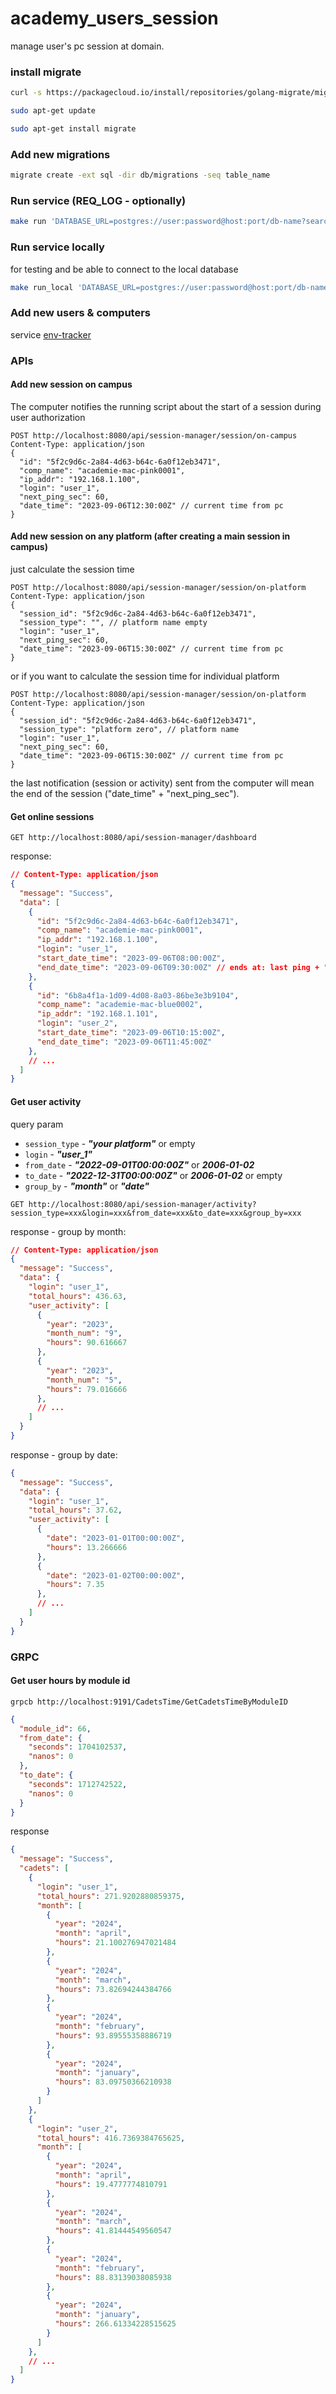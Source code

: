 # academy_users_session
manage user's pc session at domain.

### install migrate
```bash
curl -s https://packagecloud.io/install/repositories/golang-migrate/migrate/script.deb.sh | sudo bash

sudo apt-get update

sudo apt-get install migrate
```

### Add new migrations
```bash
migrate create -ext sql -dir db/migrations -seq table_name
```

### Run service (REQ_LOG - optionally)
```bash
make run 'DATABASE_URL=postgres://user:password@host:port/db-name?search_path=session&sslmode=disable' 'REQ_LOG=true'
```

### Run service locally
for testing and be able to connect to the local database
```bash
make run_local 'DATABASE_URL=postgres://user:password@host:port/db-name?search_path=session&sslmode=disable' 'REQ_LOG=true'
```

### Add new users & computers
service [env-tracker](https://github.com/academie-one/env-tracker)

### APIs
#### Add new session on campus
The computer notifies the running script about the start of a session during user authorization
```http
POST http://localhost:8080/api/session-manager/session/on-campus
Content-Type: application/json
{
  "id": "5f2c9d6c-2a84-4d63-b64c-6a0f12eb3471",
  "comp_name": "academie-mac-pink0001",
  "ip_addr": "192.168.1.100",
  "login": "user_1",
  "next_ping_sec": 60,
  "date_time": "2023-09-06T12:30:00Z" // current time from pc
}

```
#### Add new session on any platform (after creating a main session in campus)
just calculate the session time
```http
POST http://localhost:8080/api/session-manager/session/on-platform
Content-Type: application/json
{
  "session_id": "5f2c9d6c-2a84-4d63-b64c-6a0f12eb3471",
  "session_type": "", // platform name empty
  "login": "user_1",
  "next_ping_sec": 60,
  "date_time": "2023-09-06T15:30:00Z" // current time from pc
}
```
or if you want to calculate the session time for individual platform
```http
POST http://localhost:8080/api/session-manager/session/on-platform
Content-Type: application/json
{
  "session_id": "5f2c9d6c-2a84-4d63-b64c-6a0f12eb3471",
  "session_type": "platform zero", // platform name
  "login": "user_1",
  "next_ping_sec": 60,
  "date_time": "2023-09-06T15:30:00Z" // current time from pc
}
```
the last notification (session or activity) sent from the computer will mean the end of the session ("date_time" + "next_ping_sec").
#### Get online sessions
```http
GET http://localhost:8080/api/session-manager/dashboard
```
response:
```json
// Content-Type: application/json
{
  "message": "Success",
  "data": [
    {
      "id": "5f2c9d6c-2a84-4d63-b64c-6a0f12eb3471",
      "comp_name": "academie-mac-pink0001",
      "ip_addr": "192.168.1.100",
      "login": "user_1",
      "start_date_time": "2023-09-06T08:00:00Z",
      "end_date_time": "2023-09-06T09:30:00Z" // ends at: last ping + "next_ping_sec"
    },
    {
      "id": "6b8a4f1a-1d09-4d08-8a03-86be3e3b9104",
      "comp_name": "academie-mac-blue0002",
      "ip_addr": "192.168.1.101",
      "login": "user_2",
      "start_date_time": "2023-09-06T10:15:00Z",
      "end_date_time": "2023-09-06T11:45:00Z"
    },
    // ...
  ]
}
```
#### Get user activity
query param
- `session_type` - ***"your platform"*** or empty
- `login` - ***"user_1"***
- `from_date` - ***"2022-09-01T00:00:00Z"*** or ***2006-01-02***
- `to_date` - ***"2022-12-31T00:00:00Z"*** or ***2006-01-02*** or empty
- `group_by` - ***"month"*** or ***"date"***
```
GET http://localhost:8080/api/session-manager/activity?session_type=xxx&login=xxx&from_date=xxx&to_date=xxx&group_by=xxx
```
response - group by month:
```json
// Content-Type: application/json
{
  "message": "Success",
  "data": {
    "login": "user_1",
    "total_hours": 436.63,
    "user_activity": [
      {
        "year": "2023",
        "month_num": "9",
        "hours": 90.616667
      },
      {
        "year": "2023",
        "month_num": "5",
        "hours": 79.016666
      },
      // ...
    ]
  }
}
```
response - group by date:
```json
{
  "message": "Success",
  "data": {
    "login": "user_1",
    "total_hours": 37.62,
    "user_activity": [
      {
        "date": "2023-01-01T00:00:00Z",
        "hours": 13.266666
      },
      {
        "date": "2023-01-02T00:00:00Z",
        "hours": 7.35
      },
      // ...
    ]
  }
}
```

### GRPC
#### Get user hours by module id
```
grpcb http://localhost:9191/CadetsTime/GetCadetsTimeByModuleID
```
```json
{
  "module_id": 66,
  "from_date": {
    "seconds": 1704102537,
    "nanos": 0
  },
  "to_date": {
    "seconds": 1712742522,
    "nanos": 0
  }
}
```
response
```json
{
  "message": "Success",
  "cadets": [
    {
      "login": "user_1",
      "total_hours": 271.9202880859375,
      "month": [
        {
          "year": "2024",
          "month": "april",
          "hours": 21.100276947021484
        },
        {
          "year": "2024",
          "month": "march",
          "hours": 73.82694244384766
        },
        {
          "year": "2024",
          "month": "february",
          "hours": 93.89555358886719
        },
        {
          "year": "2024",
          "month": "january",
          "hours": 83.09750366210938
        }
      ]
    },
    {
      "login": "user_2",
      "total_hours": 416.7369384765625,
      "month": [
        {
          "year": "2024",
          "month": "april",
          "hours": 19.4777774810791
        },
        {
          "year": "2024",
          "month": "march",
          "hours": 41.81444549560547
        },
        {
          "year": "2024",
          "month": "february",
          "hours": 88.83139038085938
        },
        {
          "year": "2024",
          "month": "january",
          "hours": 266.61334228515625
        }
      ]
    },
    // ...
  ]
}
```